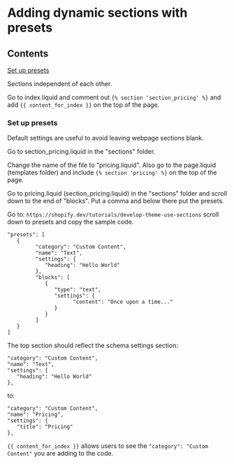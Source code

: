 # Adding dynamic sections with presets

## Contents
[Set up presets](#Set_up_presets)

Sections independent of each other.  

Go to index.liquid and comment out ```{% section 'section_pricing' %}``` and add ```{{ content_for_index }}``` on the top of the page.  

### Set up presets

Default settings are useful to avoid leaving webpage sections blank. 

Go to section_pricing.liquid in the "sections" folder.

Change the name of the file to "pricing.liquid". Also go to the page.liquid (templates folder) and include ```{% section 'pricing' %}``` on the top of the page.  

Go to pricing.liquid (section_pricing.liquid) in the "sections" folder and scroll down to the end of "blocks". Put a comma and below there put the presets.  

Go to: ```https://shopify.dev/tutorials/develop-theme-use-sections``` scroll down to presets and copy the sample code.  
```
"presets": [
   {
         "category": "Custom Content",
         "name": "Text",
         "settings": {
            "heading": "Hello World"
         },
         "blocks": [
            {
               "type": "text",
               "settings": {
                     "content": "Once upon a time..."
               }
            }
         ]
   }
]
```  
The top section should reflect the schema settings section:
```
"category": "Custom Content",
"name": "Text",
"settings": {
   "heading": "Hello World"
},
```
to:
``` 
"category": "Custom Content",
"name": "Pricing",
"settings": {
   "title": "Pricing"
},
```

```{{ content_for_index }}``` allows users to see the ```"category": "Custom Content"``` you are adding to the code.  





